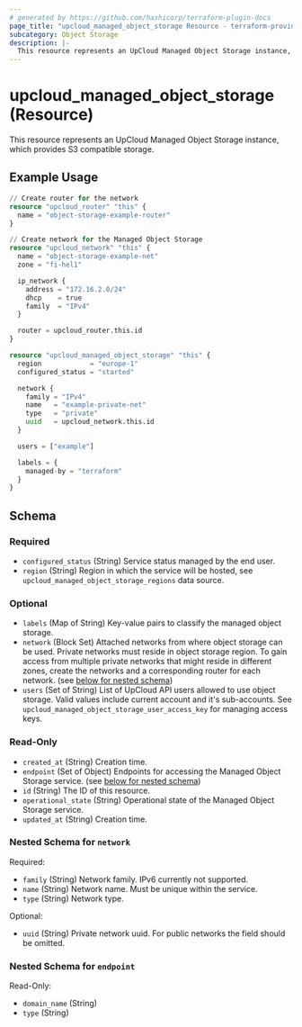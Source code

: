 ```yaml
---
# generated by https://github.com/hashicorp/terraform-plugin-docs
page_title: "upcloud_managed_object_storage Resource - terraform-provider-upcloud"
subcategory: Object Storage
description: |-
  This resource represents an UpCloud Managed Object Storage instance, which provides S3 compatible storage.
---
```


# upcloud_managed_object_storage (Resource)

This resource represents an UpCloud Managed Object Storage instance, which provides S3 compatible storage.

## Example Usage

```terraform
// Create router for the network
resource "upcloud_router" "this" {
  name = "object-storage-example-router"
}

// Create network for the Managed Object Storage
resource "upcloud_network" "this" {
  name = "object-storage-example-net"
  zone = "fi-hel1"

  ip_network {
    address = "172.16.2.0/24"
    dhcp    = true
    family  = "IPv4"
  }

  router = upcloud_router.this.id
}

resource "upcloud_managed_object_storage" "this" {
  region            = "europe-1"
  configured_status = "started"

  network {
    family = "IPv4"
    name   = "example-private-net"
    type   = "private"
    uuid   = upcloud_network.this.id
  }

  users = ["example"]

  labels = {
    managed-by = "terraform"
  }
}
```

<!-- schema generated by tfplugindocs -->
## Schema

### Required

- `configured_status` (String) Service status managed by the end user.
- `region` (String) Region in which the service will be hosted, see `upcloud_managed_object_storage_regions` data source.

### Optional

- `labels` (Map of String) Key-value pairs to classify the managed object storage.
- `network` (Block Set) Attached networks from where object storage can be used. Private networks must reside in object storage region. To gain access from multiple private networks that might reside in different zones, create the networks and a corresponding router for each network. (see [below for nested schema](#nestedblock--network))
- `users` (Set of String) List of UpCloud API users allowed to use object storage. Valid values include current account and it's sub-accounts. See `upcloud_managed_object_storage_user_access_key` for managing access keys.

### Read-Only

- `created_at` (String) Creation time.
- `endpoint` (Set of Object) Endpoints for accessing the Managed Object Storage service. (see [below for nested schema](#nestedatt--endpoint))
- `id` (String) The ID of this resource.
- `operational_state` (String) Operational state of the Managed Object Storage service.
- `updated_at` (String) Creation time.

<a id="nestedblock--network"></a>
### Nested Schema for `network`

Required:

- `family` (String) Network family. IPv6 currently not supported.
- `name` (String) Network name. Must be unique within the service.
- `type` (String) Network type.

Optional:

- `uuid` (String) Private network uuid. For public networks the field should be omitted.


<a id="nestedatt--endpoint"></a>
### Nested Schema for `endpoint`

Read-Only:

- `domain_name` (String)
- `type` (String)


